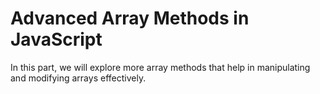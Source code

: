 # Advanced Array Methods in JavaScript

In this part, we will explore more array methods that help in manipulating and modifying arrays effectively.
